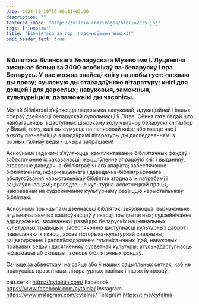 ```yaml
---
date: 2024-10-10T10:06:11+03:00
description: ""
featured_image: "https://vilnia.com/images/biblio2025.jpg"
tags: ["імпрэзы"]
title: "Бібліятэка за год: падсумоўваем вынікі!"
omit_header_text: true
---
```


### Бібліятэка Віленскага Беларускага Музею імя І. Луцкевіча змяшчае больш за 3000 асобнікаў па-беларуску і пра Беларусь. У нас можна знайсці кнігу на любы густ: паэзыю ды прозу; сучасную ды старадаўнюю літаратуру; кнігі для дзяцей і для дарослых; навуковыя, замежныя, культурніцкія; дапаможнікі ды часопісы. 

Мэтай бібліятэкі з’яўляецца падтрымка навуковай, адукацыйнай і іншых сфераў дзейнасці беларускай супольнасці ў Літве. Сёння гэта бадай што найбагацейшы з даступных шырокаму колу чытачоў беларускі кнігазбор у Вільні, таму, калі вы сумуеце па папяровай кнізе або маеце час і ахвоту пазнаёміцца з шэдэўрамі літаратуры ды даследаваннямі з розных галінаў веды - шчыра запрашаем!

Асноўнымі задачамі з’яўляюцца: 
камплектаванне бібліятэчных фондаў і забеспячэнне іх захаванасці; 
жыццяўленне апрацоўкі кніг і выданняў,
стварэнне даведачна-бібліяграфічнага апарата; 
забеспячэнне бібліятэчнага, інфармацыйнага і даведачна-бібліяграфічнага абслугоўвання карыстальнікаў бібліятэк згодна з іх патрэбамі і зацікаўленасцямі; 
правядзенне культурна-асветнецкай працы, накіраванай на судзейнічанне культурнаму развіццю карыстальнікаў бібліятэкі.

Асноўнымі прынцыпамі дзейнасьці бібліятэкі зьяўляюцца: 
вызначэньне агульначалавечых каштоўнасцяў у якасці прыярытэтных; 
судзейнічанне адраджэнню, захаванню і развіццю беларускіх нацыянальных культурных традыцый, забеспячэнню даступнасці культурных даброт і павышэнню іх якасці, ахове гісторыка-культурнай спадчыны; 
зацвярджэнне і распаўсюджванне гуманістычных ідэй, навуковых і прававых ведаў і дасягненняў сусветнай культуры;
агульнадаступнасць інфармацыі аб складзе і змесце бібліятэчных фондаў.

Сачыце за абвесткамі на сайце або ў нашых сацыяльных сетках, каб не прапусціць прэзентацыі літаратурных навінак і іншых імпрэзаў!

сац.сеткі: https://cytalnia.com/ 
Facebook https://www.facebook.com/cytalnia/ 
Instagram https://www.instagram.com/cytalnia/ 
Telegram https://t.me/cytalnia

